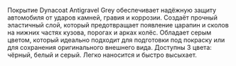 Покрытие Dynacoat Antigravel Grey обеспечивает надёжную защиту автомобиля от ударов камней, гравия и коррозии. Создаёт прочный эластичный слой, который предотвращает появление царапин и сколов на нижних частях кузова, порогах и арках колёс. Обладает серым цветом, который идеально подходит для подготовки под покраску или для сохранения оригинального внешнего вида.
Доступны 3 цвета: чёрный, белый и серый. Легко наносится и быстро высыхает.